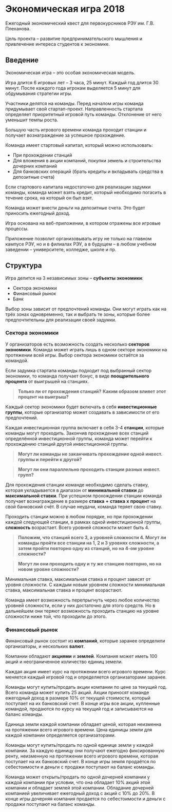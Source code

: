 # Экономическая игра 2018

Ежегодный экономический квест для первокурсников РЭУ им. Г.В. Плеханова.

Цель проекта – развитие предпринимательского мышления и привлечение интереса студентов к экономике.

## Введение
Экономическая игра – это особая экономическая модель.

Игра длится 6 игровых лет – 3 часа, 25 минут. Каждый год длится 30 минут. После каждого года игрокам выделяется 5 минут для обдумывания стратегии игры.

Участники делятся на команды. Перед началом игры команда придумывает свой стартап-проект. Направленность стартапа определяет приоритетный игровой путь команды. Отклонение от него уменьшит темпы роста.

Большую часть игрового времени команда проходит станции и получает вознаграждение за успешное прохождение.

Команда имеет стартовый капитал, который можно использовать:

* При прохождении станций
* Для вложения в акции компаний, покупки земель и строительства дочерних компаний
* Для банковских операций (брать кредиты и вкладывать средства в депозитные счета)

Если стартового капитала недостаточно для реализации задумки команды, команда может взять кредит, который необходимо погасить в течение срока, на который он был взят.

Команда может внести деньги на депозитные счета. Это будет приносить ежегодный доход.

Игра основана на веб-приложении, в котором отражены все игровые процессы.

Приложение позволит организовывать игру не только на главном кампусе РЭУ, но и в филиалах РЭУ, а в будущем – в любом учебном заведении – университете, колледже, школе и пр.

## Структура

Игра делится на 3 независимых зоны – **субъекты экономики**:

* Сектора экономики
* Финансовый рынок
* Банк

Выбор зоны зависит от предпочтений команды. Они могут играть как на трёх зонах одновременно, так и выбрать те зоны, которые более предпочтительны для реализации своей задумки.

### Сектора экономики

У организаторов есть возможность создать несколько **секторов экономики**. Команда может играть лишь в одном секторе экономики на протяжении всей игры. Выбор сектора экономики остаётся за командой.

Если задумка стартапа команды подходит под выбранный сектор экономики, то команда получает бонус, в виде **поощрительного процента** от выигрышей на станциях.

>**Только ли от прохождения станций?**
>**Каким образом влияет этот процент на выигрыш?**

Каждый сектор экономики будет включать в себя **инвестиционные группы**, которые организатор может создавать в зависимости от его предпочтений.

Каждая инвестиционная группа включает в себя 3-4 **станции**, которые команды могут проходить. Закончив прохождение всех станций определённой инвестиционной группы, команда может перейти к прохождению станций другой инвестиционной группы.

>**Могут ли команды не заканчивать прохождение одной инвест. группы и перейти к другой?**

>**Могут ли они параллельно проходить станции разных инвест. групп?**

Для прохождения станции команде необходимо сделать ставку, которая укладывается в диапазон от **минимальной ставки** до **максимальной ставки**. При успешном прохождении станции команда получает вознаграждение в размере **ставка** **+** **ставка** **x** **процент** на свой банковский счёт. В случае неудачи, команда теряет свою ставку.

Проходить станции можно в любом порядке, но при прохождении каждой следующей станции, в рамках одной инвестиционной группы, **сложность** возрастает. Всего уровней сложности может быть 4.

>**Положим, что станций всего 3, а уровней сложности 4. Могут ли команды пройти все станции на 1, 2 и 3 уровнях сложности, а затем пройти повторно одну из станций, но на 4-ом уровне сложности?**

>**Могут ли они проходить одну и ту же станцию повторно, но на новом уровне сложности?**

Минимальная ставка, максимальная ставка и процент зависят от уровня сложности. С каждым новым уровнем сложности минимальная ставка, максимальная ставка и процент возрастают.

Команда имеет возможность перепрыгнуть через любое количество уровней сложности, если у них достаточно для этого средств. Но в дальнейшем они теряют возможность проходить станцию на уровне сложности ниже той, что проходили до этого.

### Финансовый рынок

Финансовый рынок состоит из **компаний**, которые заранее определили организаторы, и нескольких **валют**.

Компании обладают **акциями** и **землей**. Компания может иметь 100 акций и неограниченное количество единиц земели.

Каждая акция имеет курс на протяжении всего игрового времени. Курс меняется каждый игровой год и определяется организаторами заранее.

Команды могут купить/продать акции компании по цене за текущий год. Всего команда может купить 25 акций. Акции приносят команде ежегодный доход в размере 10% от текущей стоимости, который поступает на их банковский счет. В конце игры все акции, купленные командой, продаются по курсу на текущий год и записываются на баланс команды.

Единица земли каждой компании обладает ценой, которая неизменна на протяжении всего игрового времени. Цена единицы земли для каждой компании определяется организаторами.

Команды могут купить/продать по одной единице земли у каждой компании. За каждую единицу они получают ежегодно фиксированную ренту, неизменную на протяжении всего игрового времени, которая поступает на их банковский счет. В конце игры земля продаётся по себестоимости и деньги с продажи поступают на баланс команды.

Команда может открыть/продать по одной дочерней компании у каждой компании при условии, что она обладает 10% акций этой компании и обладает землей этой компании. Обладание дочерней компанией увеличивает ежегодный доход с акций с 10% до 20%. В конце игры дочерняя компания продается по себестоимости и деньги с продажи поступают на баланс команды.
